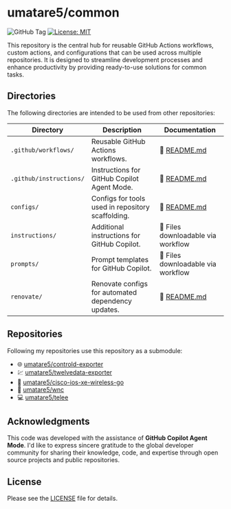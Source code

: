 # umatare5/common

![GitHub Tag](https://img.shields.io/github/v/tag/umatare5/common?label=Latest%20version)
[![License: MIT](https://img.shields.io/badge/License-MIT-yellow.svg)](https://github.com/umatare5/common/blob/main/LICENSE)

This repository is the central hub for reusable GitHub Actions workflows, custom actions, and configurations that can be used across multiple repositories. It is designed to streamline development processes and enhance productivity by providing ready-to-use solutions for common tasks.

## Directories

The following directories are intended to be used from other repositories:

| Directory               | Description                                        | Documentation                                  |
| ----------------------- | -------------------------------------------------- | ---------------------------------------------- |
| `.github/workflows/`    | Reusable GitHub Actions workflows.                 | 📖 [README.md](.github/workflows/README.md)    |
| `.github/instructions/` | Instructions for GitHub Copilot Agent Mode.        | 📖 [README.md](.github/instructions/README.md) |
| `configs/`              | Configs for tools used in repository scaffolding.  | 📖 [README.md](configs/README.md)              |
| `instructions/`         | Additional instructions for GitHub Copilot.        | 📝 Files downloadable via workflow             |
| `prompts/`              | Prompt templates for GitHub Copilot.               | 📝 Files downloadable via workflow             |
| `renovate/`             | Renovate configs for automated dependency updates. | 📖 [README.md](renovate/README.md)             |

## Repositories

Following my repositories use this repository as a submodule:

- 🌐 [umatare5/controld-exporter](https://github.com/umatare5/controld-exporter)
- 💹 [umatare5/twelvedata-exporter](https://github.com/umatare5/twelvedata-exporter)
- 📗 [umatare5/cisco-ios-xe-wireless-go](https://github.com/umatare5/cisco-ios-xe-wireless-go)
- 📡 [umatare5/wnc](https://github.com/umatare5/wnc)
- 💻️ [umatare5/telee](https://github.com/umatare5/telee)

## Acknowledgments

This code was developed with the assistance of **GitHub Copilot Agent Mode**. I'd like to express sincere gratitude to the global developer community for sharing their knowledge, code, and expertise through open source projects and public repositories.

## License

Please see the [LICENSE](./LICENSE) file for details.
